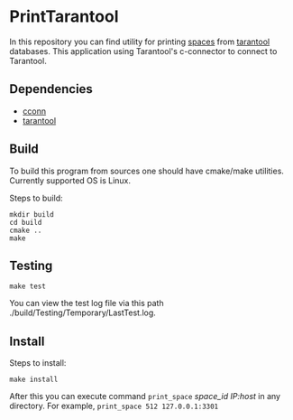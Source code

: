 # PrintTarantool
In this repository you can find utility for printing [spaces](https://www.tarantool.io/en/doc/latest/book/box/data_model/#spaces) from [tarantool](https://www.tarantool.io/en/developers/ "Tarantool") databases. This application using Tarantool's c-connector to connect to Tarantool.

## Dependencies
* [cconn](https://github.com/tarantool/tarantool-c)
* [tarantool](https://github.com/tarantool/tarantool)

## Build

To build this program from sources one should have cmake/make utilities. Currently supported
OS is Linux.

Steps to build:
```
mkdir build
cd build
cmake ..
make
```

## Testing

```
make test
```
You can view the test log file via this path ./build/Testing/Temporary/LastTest.log.


## Install

Steps to install:
```
make install
```
After this you can execute command `print_space` *space_id* *IP:host* in any directory. For example, `print_space 512 127.0.0.1:3301`
